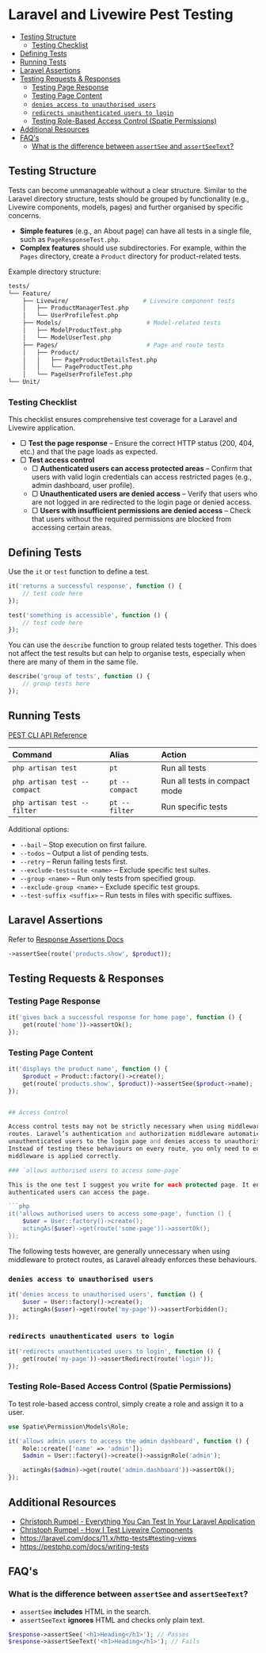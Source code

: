 # Laravel and Livewire Pest Testing

- [Testing Structure](#testing-structure)
    - [Testing Checklist](#testing-checklist)
- [Defining Tests](#defining-tests)
- [Running Tests](#running-tests)
- [Laravel Assertions](#laravel-assertions)
- [Testing Requests \& Responses](#testing-requests--responses)
    - [Testing Page Response](#testing-page-response)
    - [Testing Page Content](#testing-page-content)
    - [`denies access to unauthorised users`](#denies-access-to-unauthorised-users)
    - [`redirects unauthenticated users to login`](#redirects-unauthenticated-users-to-login)
    - [Testing Role-Based Access Control (Spatie Permissions)](#testing-role-based-access-control-spatie-permissions)
- [Additional Resources](#additional-resources)
- [FAQ's](#faqs)
    - [What is the difference between `assertSee` and `assertSeeText`?](#what-is-the-difference-between-assertsee-and-assertseetext)

## Testing Structure

Tests can become unmanageable without a clear structure. Similar to the Laravel directory
structure, tests should be grouped by functionality (e.g., Livewire components, models,
pages) and further organised by specific concerns.

- **Simple features** (e.g., an About page) can have all tests in a single file, such as
  `PageResponseTest.php`.
- **Complex features** should use subdirectories. For example, within the `Pages`
  directory, create a `Product` directory for product-related tests.

Example directory structure:

```bash
tests/
└── Feature/
    ├── Livewire/                     # Livewire component tests
    │   ├── ProductManagerTest.php     
    │   └── UserProfileTest.php        
    ├── Models/                        # Model-related tests
    │   ├── ModelProductTest.php       
    │   └── ModelUserTest.php          
    ├── Pages/                         # Page and route tests
    │   ├── Product/                    
    │   │   ├── PageProductDetailsTest.php
    │   │   └── PageProductTest.php    
    │   └── PageUserProfileTest.php    
└── Unit/                               
```

### Testing Checklist

This checklist ensures comprehensive test coverage for a Laravel and Livewire application.


- ▢ **Test the page response** – Ensure the correct HTTP status (200, 404, etc.) and
  that the page loads as expected.  
- ▢ **Test access control**  
    - ▢ **Authenticated users can access protected areas** – Confirm that users with
      valid login credentials can access restricted pages (e.g., admin dashboard, user
      profile).  
    - ▢ **Unauthenticated users are denied access** – Verify that users who are not
      logged in are redirected to the login page or denied access.  
    - ▢ **Users with insufficient permissions are denied access** – Check that users
      without the required permissions are blocked from accessing certain areas.  


<!-- 
- ▢ **Form validation** – Required fields, correct input types, error messages.
- ▢ **Database interactions** – Ensure data is saved, updated, and deleted correctly.
- ▢ **Edge cases** – Handle empty or invalid inputs gracefully.
- ▢ **UI component behaviour** – Ensure buttons, forms, and links function properly.
- ▢ **Session handling** – Verify login persistence and session expiration.
- ▢ **Redirects** – Ensure correct redirection after actions (e.g., login, form submission).
- ▢ **Role-based permissions** – Confirm user roles access only their designated areas.
- ▢ **Performance checks** – Validate acceptable page load times. -->


## Defining Tests

Use the `it` or `test` function to define a test.

```php
it('returns a successful response', function () {
    // test code here
});
```

```php
test('something is accessible', function () {
    // test code here
});
```

You can use the `describe` function to group related tests together. This does not affect
the test results but can help to organise tests, especially when there are many of them in
the same file.

```php
describe('group of tests', function () {
    // group tests here
});
```

## Running Tests

<a href="https://pestphp.com/docs/cli-api-reference" target="blank">PEST CLI API Reference</a>

| Command                      | Alias          | Action                        |
| :--------------------------- | :------------- | :---------------------------- |
| `php artisan test`           | `pt`           | Run all tests                 |
| `php artisan test --compact` | `pt --compact` | Run all tests in compact mode |
| `php artisan test --filter`  | `pt --filter`  | Run specific tests            |

Additional options:

- `--bail` – Stop execution on first failure.
- `--todos` – Output a list of pending tests.
- `--retry` – Rerun failing tests first.
- `--exclude-testsuite <name>` – Exclude specific test suites.
- `--group <name>` – Run only tests from specified group.
- `--exclude-group <name>` – Exclude specific test groups.
- `--test-suffix <suffix>` – Run tests in files with specific suffixes.
  
## Laravel Assertions

Refer to <a href="https://laravel.com/docs/master/http-tests#response-assertions"
target="blank">Response Assertions Docs</a>

```php
->assertSee(route('products.show', $product));
```

## Testing Requests & Responses

### Testing Page Response

```php
it('gives back a successful response for home page', function () {
    get(route('home'))->assertOk();
});
```

### Testing Page Content

<!-- list of items -->
<!-- displays item overview -->
<!-- displays item details -->
```php
it('displays the product name', function () {
    $product = Product::factory()->create();
    get(route('products.show', $product))->assertSee($product->name);
});
```


```php

## Access Control

Access control tests may not be strictly necessary when using middleware to protect  
routes. Laravel’s authentication and authorization middleware automatically redirects  
unauthenticated users to the login page and denies access to unauthorised users.  
Instead of testing these behaviours on every route, you only need to ensure that  
middleware is applied correctly.

### `allows authorised users to access some-page`

This is the one test I suggest you write for each protected page. It ensures that  
authenticated users can access the page.

```php
it('allows authorised users to access some-page', function () {
    $user = User::factory()->create();
    actingAs($user)->get(route('some-page'))->assertOk();
});
```

The following tests however, are generally unnecessary when using middleware to protect
routes, as Laravel already enforces these behaviours.

### `denies access to unauthorised users`
```php
it('denies access to unauthorised users', function () {
    $user = User::factory()->create();
    actingAs($user)->get(route('my-page'))->assertForbidden();
});
```

### `redirects unauthenticated users to login`
```php
it('redirects unauthenticated users to login', function () {
    get(route('my-page'))->assertRedirect(route('login'));
});
```



### Testing Role-Based Access Control (Spatie Permissions)

To test role-based access control, simply create a role and assign it to a user. 

```php
use Spatie\Permission\Models\Role;

it('allows admin users to access the admin dashboard', function () {
    Role::create(['name' => 'admin']);
    $admin = User::factory()->create()->assignRole('admin');

    actingAs($admin)->get(route('admin.dashboard'))->assertOk();
});
```


## Additional Resources

- <a href="https://christoph-rumpel.com/2023/3/everything-you-can-test-in-your-laravel-application"
  target="blank">Christoph Rumpel - Everything You Can Test In Your Laravel Application</a>
- <a href="https://christoph-rumpel.com/2021/4/how-I-test-livewire-components"
  target="blank">Christoph Rumpel - How I Test Livewire Components</a>
- <a href="https://laravel.com/docs/11.x/http-tests#testing-views"
  target="blank">https://laravel.com/docs/11.x/http-tests#testing-views</a>
- <a href="https://pestphp.com/docs/writing-tests"
  target="blank">https://pestphp.com/docs/writing-tests</a>

## FAQ's

### <question>What is the difference between `assertSee` and `assertSeeText`?</question>

- `assertSee` **includes** HTML in the search.  
- `assertSeeText` **ignores** HTML and checks only plain text.
  
```php
$response->assertSee('<h1>Heading</h1>'); // Passes
$response->assertSeeText('<h1>Heading</h1>'); // Fails
```
